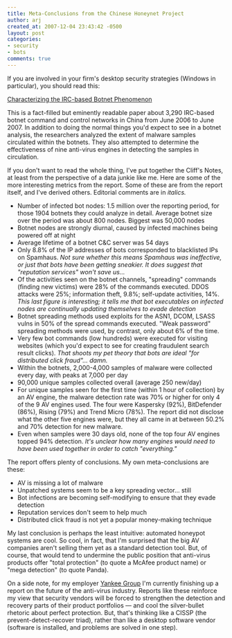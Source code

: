```yaml
---
title: Meta-Conclusions from the Chinese Honeynet Project
author: arj
created_at: 2007-12-04 23:43:42 -0500
layout: post
categories: 
- security
- bots
comments: true
---
```

If you are involved in your firm's desktop security strategies (Windows in particular), you should read this:

[Characterizing the IRC-based Botnet Phenomenon](http://honeyblog.org/junkyard/reports/botnet-china-TR.pdf)

This is a fact-filled but eminently readable paper about 3,290 IRC-based botnet command and control networks in China from June 2006 to June 2007. In addition to doing the normal things you'd expect to see in a botnet analysis, the researchers analyzed the extent of malware samples circulated within the botnets. They also attempted to determine the effectiveness of nine anti-virus engines in detecting the samples in circulation.

If you don't want to read the whole thing, I've put together the Cliff's Notes, at least from the perspective of a data junkie like me. Here are some of the more interesting metrics from the report. Some of these are from the report itself, and I've derived others. Editorial comments are in _italics._

<!--more-->

* Number of infected bot nodes: 1.5 million over the reporting period, for those 1904 botnets they could analyze in detail. Average botnet size over the period was about 800 nodes. Biggest was 50,000 nodes
* Botnet nodes are strongly diurnal, caused by infected machines being powered off at night
* Average lifetime of a botnet C&C server was 54 days
* Only 8.8% of the IP addresses of bots corresponded to blacklisted IPs on Spamhaus. _Not sure whether this means Spamhaus was ineffective, or just that bots have been getting sneakier. It does suggest that "reputation services" won't save us..._
* Of the activities seen on the botnet channels, "spreading" commands (finding new victims) were 28% of the commands executed. DDOS attacks were 25%; information theft, 9.8%; self-update activities, 14%. _This last figure is interesting; it tells me that bot executables on infected nodes are continually updating themselves to evade detection_
* Botnet spreading methods used exploits for the ASN1, DCOM, LSASS vulns in 50% of the spread commands executed. "Weak password" spreading methods were used, by contrast, only about 6% of the time.
* Very few bot commands (low hundreds) were executed for visiting websites (which you'd expect to see for creating fraudulent search result clicks). _That shoots my pet theory that bots are ideal "for distributed click fraud"... damn._
* Within the botnets, 2,000-4,000 samples of malware were collected every day, with peaks at 7,000 per day
* 90,000 unique samples collected overall (average 250 new/day)
* For unique samples seen for the first time (within 1 hour of collection) by an AV engine, the malware detection rate was 70% or higher for only 4 of the 9 AV engines used. The four were Kaspersky (92%), BitDefender (86%), Rising (79%) and Trend Micro (78%). The report did not disclose what the other five engines were, but they all came in at between 50.2% and 70% detection for new malware. 
* Even when samples were 30 days old, none of the top four AV engines topped 94% detection. _It's unclear how many engines would need to have been used together in order to catch "everything."_

The report offers plenty of conclusions. My own meta-conclusions are these:

* AV is missing a lot of malware
* Unpatched systems seem to be a key spreading vector... still
* Bot infections are becoming self-modifying to ensure that they evade detection
* Reputation services don't seem to help much
* Distributed click fraud is not yet a popular money-making technique

My last conclusion is perhaps the least intuitive: automated honeypot systems are cool. So cool, in fact, that I'm surprised that the big AV companies aren't selling them yet as a standard detection tool. But, of course, that would tend to undermine the public position that anti-virus products offer "total protection" (to quote a McAfee product name) or "mega detection" (to quote Panda).

On a side note, for my employer [Yankee Group](http://www.yankeegroup.com) I'm currently finishing up a report on the future of the anti-virus industry. Reports like these reinforce my view that security vendors will be forced to strengthen the detection and recovery parts of their product portfolios — and cool the silver-bullet rhetoric about perfect protection. But, that's thinking like a CISSP (the prevent-detect-recover triad), rather than like a desktop software vendor (software is installed, and problems are solved in one step).
